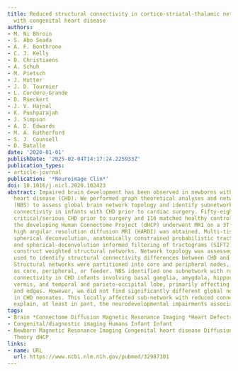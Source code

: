 ```yaml
---
title: Reduced structural connectivity in cortico-striatal-thalamic network in neonates
  with congenital heart disease
authors:
- M. Ni Bhroin
- S. Abo Seada
- A. F. Bonthrone
- C. J. Kelly
- D. Christiaens
- A. Schuh
- M. Pietsch
- J. Hutter
- J. D. Tournier
- L. Cordero-Grande
- D. Rueckert
- J. V. Hajnal
- K. Pushparajah
- J. Simpson
- A. D. Edwards
- M. A. Rutherford
- S. J. Counsell
- D. Batalle
date: '2020-01-01'
publishDate: '2025-02-04T14:17:24.225933Z'
publication_types:
- article-journal
publication: '*Neuroimage Clin*'
doi: 10.1016/j.nicl.2020.102423
abstract: Impaired brain development has been observed in newborns with congenital
  heart disease (CHD). We performed graph theoretical analyses and network-based statistics
  (NBS) to assess global brain network topology and identify subnetworks of altered
  connectivity in infants with CHD prior to cardiac surgery. Fifty-eight infants with
  critical/serious CHD prior to surgery and 116 matched healthy controls as part of
  the developing Human Connectome Project (dHCP) underwent MRI on a 3T system and
  high angular resolution diffusion MRI (HARDI) was obtained. Multi-tissue constrained
  spherical deconvolution, anatomically constrained probabilistic tractography (ACT)
  and spherical-deconvolution informed filtering of tractograms (SIFT2) was used to
  construct weighted structural networks. Network topology was assessed and NBS was
  used to identify structural connectivity differences between CHD and control groups.
  Structural networks were partitioned into core and peripheral nodes, and edges classed
  as core, peripheral, or feeder. NBS identified one subnetwork with reduced structural
  connectivity in CHD infants involving basal ganglia, amygdala, hippocampus, cerebellum,
  vermis, and temporal and parieto-occipital lobe, primarily affecting core nodes
  and edges. However, we did not find significantly different global network characteristics
  in CHD neonates. This locally affected sub-network with reduced connectivity could
  explain, at least in part, the neurodevelopmental impairments associated with CHD.
tags:
- Brain *Connectome Diffusion Magnetic Resonance Imaging *Heart Defects
- Congenital/diagnostic imaging Humans Infant Infant
- Newborn Magnetic Resonance Imaging Congenital heart disease Diffusion MRI Graph
  Theory dHCP
links:
- name: URL
  url: https://www.ncbi.nlm.nih.gov/pubmed/32987301
---
```

